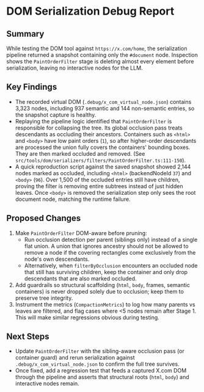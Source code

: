 # DOM Serialization Debug Report

## Summary
While testing the DOM tool against `https://x.com/home`, the serialization pipeline returned a snapshot containing only the `#document` node. Inspection shows the `PaintOrderFilter` stage is deleting almost every element before serialization, leaving no interactive nodes for the LLM.

## Key Findings
- The recorded virtual DOM (`.debug/x_com_virtual_node.json`) contains 3,323 nodes, including 937 semantic and 144 non-semantic entries, so the snapshot capture is healthy.
- Replaying the pipeline logic identified that `PaintOrderFilter` is responsible for collapsing the tree. Its global occlusion pass treats descendants as occluding their ancestors. Containers such as `<html>` and `<body>` have low paint orders (`1`), so after higher-order descendants are processed the union fully covers the containers' bounding boxes. They are then marked occluded and removed. (See `src/tools/dom/serializers/filters/PaintOrderFilter.ts:111-150`).
- A quick reproduction script against the saved snapshot showed 2,144 nodes marked as occluded, including `<html>` (backendNodeId `37`) and `<body>` (`96`). Over 1,500 of the occluded entries still have children, proving the filter is removing entire subtrees instead of just hidden leaves. Once `<body>` is removed the serialization step only sees the root document node, matching the runtime failure.

## Proposed Changes
1. Make `PaintOrderFilter` DOM-aware before pruning:
   - Run occlusion detection per parent (siblings only) instead of a single flat union. A union that ignores ancestry should not be allowed to remove a node if the covering rectangles come exclusively from the node's own descendants.
   - Alternatively, when `filterByOcclusion` encounters an occluded node that still has surviving children, keep the container and only drop descendants that are also marked occluded.
2. Add guardrails so structural scaffolding (`html`, `body`, frames, semantic containers) is never dropped solely due to occlusion; keep them to preserve tree integrity.
3. Instrument the metrics (`CompactionMetrics`) to log how many parents vs leaves are filtered, and flag cases where <5 nodes remain after Stage 1. This will make similar regressions obvious during testing.

## Next Steps
- Update `PaintOrderFilter` with the sibling-aware occlusion pass (or container guard) and rerun serialization against `.debug/x_com_virtual_node.json` to confirm the full tree survives.
- Once fixed, add a regression test that feeds a captured X.com DOM through the pipeline and asserts that structural roots (`html`, `body`) and interactive nodes remain.
